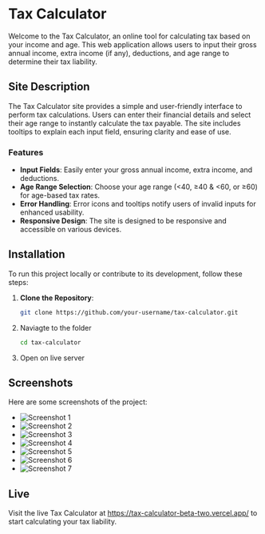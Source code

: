 # Tax Calculator

Welcome to the Tax Calculator, an online tool for calculating tax based on your income and age. This web application allows users to input their gross annual income, extra income (if any), deductions, and age range to determine their tax liability.

## Site Description

The Tax Calculator site provides a simple and user-friendly interface to perform tax calculations. Users can enter their financial details and select their age range to instantly calculate the tax payable. The site includes tooltips to explain each input field, ensuring clarity and ease of use.

### Features

- **Input Fields**: Easily enter your gross annual income, extra income, and deductions.
- **Age Range Selection**: Choose your age range (<40, ≥40 & <60, or ≥60) for age-based tax rates.
- **Error Handling**: Error icons and tooltips notify users of invalid inputs for enhanced usability.
- **Responsive Design**: The site is designed to be responsive and accessible on various devices.

## Installation

To run this project locally or contribute to its development, follow these steps:

1. **Clone the Repository**:
   ```bash
   git clone https://github.com/your-username/tax-calculator.git
2. Naviagte to the folder
   ```bash
   cd tax-calculator
3. Open on live server

## Screenshots

Here are some screenshots of the project:

- ![Screenshot 1](screenshots/cal1.PNG)
- ![Screenshot 2](screenshots/cal2.PNG)
- ![Screenshot 3](screenshots/cal3.PNG)
- ![Screenshot 4](screenshots/cal4.PNG)
- ![Screenshot 5](screenshots/cal5.PNG)
- ![Screenshot 6](screenshots/cal6.png)
- ![Screenshot 7](screenshots/cal7.png)

## Live
Visit the live Tax Calculator at https://tax-calculator-beta-two.vercel.app/ to start calculating your tax liability.
